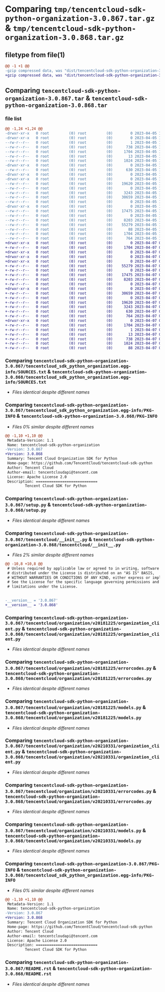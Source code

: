 # Comparing `tmp/tencentcloud-sdk-python-organization-3.0.867.tar.gz` & `tmp/tencentcloud-sdk-python-organization-3.0.868.tar.gz`

## filetype from file(1)

```diff
@@ -1 +1 @@
-gzip compressed data, was "dist/tencentcloud-sdk-python-organization-3.0.867.tar", last modified: Wed Apr  5 16:45:31 2023, max compression
+gzip compressed data, was "dist/tencentcloud-sdk-python-organization-3.0.868.tar", last modified: Fri Apr  7 00:47:01 2023, max compression
```

## Comparing `tencentcloud-sdk-python-organization-3.0.867.tar` & `tencentcloud-sdk-python-organization-3.0.868.tar`

### file list

```diff
@@ -1,24 +1,24 @@
-drwxr-xr-x   0 root         (0) root         (0)        0 2023-04-05 16:45:31.000000 tencentcloud-sdk-python-organization-3.0.867/
-drwxr-xr-x   0 root         (0) root         (0)        0 2023-04-05 16:45:31.000000 tencentcloud-sdk-python-organization-3.0.867/tencentcloud_sdk_python_organization.egg-info/
--rw-r--r--   0 root         (0) root         (0)        1 2023-04-05 16:45:31.000000 tencentcloud-sdk-python-organization-3.0.867/tencentcloud_sdk_python_organization.egg-info/dependency_links.txt
--rw-r--r--   0 root         (0) root         (0)      738 2023-04-05 16:45:31.000000 tencentcloud-sdk-python-organization-3.0.867/tencentcloud_sdk_python_organization.egg-info/SOURCES.txt
--rw-r--r--   0 root         (0) root         (0)     1704 2023-04-05 16:45:31.000000 tencentcloud-sdk-python-organization-3.0.867/tencentcloud_sdk_python_organization.egg-info/PKG-INFO
--rw-r--r--   0 root         (0) root         (0)       13 2023-04-05 16:45:31.000000 tencentcloud-sdk-python-organization-3.0.867/tencentcloud_sdk_python_organization.egg-info/top_level.txt
--rw-r--r--   0 root         (0) root         (0)     1024 2023-04-05 16:45:31.000000 tencentcloud-sdk-python-organization-3.0.867/setup.py
-drwxr-xr-x   0 root         (0) root         (0)        0 2023-04-05 16:45:31.000000 tencentcloud-sdk-python-organization-3.0.867/tencentcloud/
--rw-r--r--   0 root         (0) root         (0)      630 2023-04-05 16:45:31.000000 tencentcloud-sdk-python-organization-3.0.867/tencentcloud/__init__.py
-drwxr-xr-x   0 root         (0) root         (0)        0 2023-04-05 16:45:31.000000 tencentcloud-sdk-python-organization-3.0.867/tencentcloud/organization/
-drwxr-xr-x   0 root         (0) root         (0)        0 2023-04-05 16:45:31.000000 tencentcloud-sdk-python-organization-3.0.867/tencentcloud/organization/v20181225/
--rw-r--r--   0 root         (0) root         (0)    19620 2023-04-05 16:45:31.000000 tencentcloud-sdk-python-organization-3.0.867/tencentcloud/organization/v20181225/organization_client.py
--rw-r--r--   0 root         (0) root         (0)        0 2023-04-05 16:45:31.000000 tencentcloud-sdk-python-organization-3.0.867/tencentcloud/organization/v20181225/__init__.py
--rw-r--r--   0 root         (0) root         (0)     3243 2023-04-05 16:45:31.000000 tencentcloud-sdk-python-organization-3.0.867/tencentcloud/organization/v20181225/errorcodes.py
--rw-r--r--   0 root         (0) root         (0)    30659 2023-04-05 16:45:31.000000 tencentcloud-sdk-python-organization-3.0.867/tencentcloud/organization/v20181225/models.py
--rw-r--r--   0 root         (0) root         (0)        0 2023-04-05 16:45:31.000000 tencentcloud-sdk-python-organization-3.0.867/tencentcloud/organization/__init__.py
-drwxr-xr-x   0 root         (0) root         (0)        0 2023-04-05 16:45:31.000000 tencentcloud-sdk-python-organization-3.0.867/tencentcloud/organization/v20210331/
--rw-r--r--   0 root         (0) root         (0)    17475 2023-04-05 16:45:31.000000 tencentcloud-sdk-python-organization-3.0.867/tencentcloud/organization/v20210331/organization_client.py
--rw-r--r--   0 root         (0) root         (0)        0 2023-04-05 16:45:31.000000 tencentcloud-sdk-python-organization-3.0.867/tencentcloud/organization/v20210331/__init__.py
--rw-r--r--   0 root         (0) root         (0)     8203 2023-04-05 16:45:31.000000 tencentcloud-sdk-python-organization-3.0.867/tencentcloud/organization/v20210331/errorcodes.py
--rw-r--r--   0 root         (0) root         (0)    55279 2023-04-05 16:45:31.000000 tencentcloud-sdk-python-organization-3.0.867/tencentcloud/organization/v20210331/models.py
--rw-r--r--   0 root         (0) root         (0)       88 2023-04-05 16:45:31.000000 tencentcloud-sdk-python-organization-3.0.867/setup.cfg
--rw-r--r--   0 root         (0) root         (0)     1704 2023-04-05 16:45:31.000000 tencentcloud-sdk-python-organization-3.0.867/PKG-INFO
--rw-r--r--   0 root         (0) root         (0)      764 2023-04-05 16:45:31.000000 tencentcloud-sdk-python-organization-3.0.867/README.rst
+drwxr-xr-x   0 root         (0) root         (0)        0 2023-04-07 00:47:01.000000 tencentcloud-sdk-python-organization-3.0.868/
+-rw-r--r--   0 root         (0) root         (0)     1704 2023-04-07 00:47:01.000000 tencentcloud-sdk-python-organization-3.0.868/PKG-INFO
+drwxr-xr-x   0 root         (0) root         (0)        0 2023-04-07 00:47:01.000000 tencentcloud-sdk-python-organization-3.0.868/tencentcloud/
+drwxr-xr-x   0 root         (0) root         (0)        0 2023-04-07 00:47:01.000000 tencentcloud-sdk-python-organization-3.0.868/tencentcloud/organization/
+drwxr-xr-x   0 root         (0) root         (0)        0 2023-04-07 00:47:01.000000 tencentcloud-sdk-python-organization-3.0.868/tencentcloud/organization/v20210331/
+-rw-r--r--   0 root         (0) root         (0)    55279 2023-04-07 00:47:01.000000 tencentcloud-sdk-python-organization-3.0.868/tencentcloud/organization/v20210331/models.py
+-rw-r--r--   0 root         (0) root         (0)        0 2023-04-07 00:47:01.000000 tencentcloud-sdk-python-organization-3.0.868/tencentcloud/organization/v20210331/__init__.py
+-rw-r--r--   0 root         (0) root         (0)    17475 2023-04-07 00:47:01.000000 tencentcloud-sdk-python-organization-3.0.868/tencentcloud/organization/v20210331/organization_client.py
+-rw-r--r--   0 root         (0) root         (0)     8203 2023-04-07 00:47:01.000000 tencentcloud-sdk-python-organization-3.0.868/tencentcloud/organization/v20210331/errorcodes.py
+-rw-r--r--   0 root         (0) root         (0)        0 2023-04-07 00:47:01.000000 tencentcloud-sdk-python-organization-3.0.868/tencentcloud/organization/__init__.py
+drwxr-xr-x   0 root         (0) root         (0)        0 2023-04-07 00:47:01.000000 tencentcloud-sdk-python-organization-3.0.868/tencentcloud/organization/v20181225/
+-rw-r--r--   0 root         (0) root         (0)    30659 2023-04-07 00:47:01.000000 tencentcloud-sdk-python-organization-3.0.868/tencentcloud/organization/v20181225/models.py
+-rw-r--r--   0 root         (0) root         (0)        0 2023-04-07 00:47:01.000000 tencentcloud-sdk-python-organization-3.0.868/tencentcloud/organization/v20181225/__init__.py
+-rw-r--r--   0 root         (0) root         (0)    19620 2023-04-07 00:47:01.000000 tencentcloud-sdk-python-organization-3.0.868/tencentcloud/organization/v20181225/organization_client.py
+-rw-r--r--   0 root         (0) root         (0)     3243 2023-04-07 00:47:01.000000 tencentcloud-sdk-python-organization-3.0.868/tencentcloud/organization/v20181225/errorcodes.py
+-rw-r--r--   0 root         (0) root         (0)      630 2023-04-07 00:47:01.000000 tencentcloud-sdk-python-organization-3.0.868/tencentcloud/__init__.py
+-rw-r--r--   0 root         (0) root         (0)      764 2023-04-07 00:47:01.000000 tencentcloud-sdk-python-organization-3.0.868/README.rst
+drwxr-xr-x   0 root         (0) root         (0)        0 2023-04-07 00:47:01.000000 tencentcloud-sdk-python-organization-3.0.868/tencentcloud_sdk_python_organization.egg-info/
+-rw-r--r--   0 root         (0) root         (0)     1704 2023-04-07 00:47:01.000000 tencentcloud-sdk-python-organization-3.0.868/tencentcloud_sdk_python_organization.egg-info/PKG-INFO
+-rw-r--r--   0 root         (0) root         (0)        1 2023-04-07 00:47:01.000000 tencentcloud-sdk-python-organization-3.0.868/tencentcloud_sdk_python_organization.egg-info/dependency_links.txt
+-rw-r--r--   0 root         (0) root         (0)       13 2023-04-07 00:47:01.000000 tencentcloud-sdk-python-organization-3.0.868/tencentcloud_sdk_python_organization.egg-info/top_level.txt
+-rw-r--r--   0 root         (0) root         (0)      738 2023-04-07 00:47:01.000000 tencentcloud-sdk-python-organization-3.0.868/tencentcloud_sdk_python_organization.egg-info/SOURCES.txt
+-rw-r--r--   0 root         (0) root         (0)     1024 2023-04-07 00:47:01.000000 tencentcloud-sdk-python-organization-3.0.868/setup.py
+-rw-r--r--   0 root         (0) root         (0)       88 2023-04-07 00:47:01.000000 tencentcloud-sdk-python-organization-3.0.868/setup.cfg
```

### Comparing `tencentcloud-sdk-python-organization-3.0.867/tencentcloud_sdk_python_organization.egg-info/SOURCES.txt` & `tencentcloud-sdk-python-organization-3.0.868/tencentcloud_sdk_python_organization.egg-info/SOURCES.txt`

 * *Files identical despite different names*

### Comparing `tencentcloud-sdk-python-organization-3.0.867/tencentcloud_sdk_python_organization.egg-info/PKG-INFO` & `tencentcloud-sdk-python-organization-3.0.868/PKG-INFO`

 * *Files 0% similar despite different names*

```diff
@@ -1,10 +1,10 @@
 Metadata-Version: 1.1
 Name: tencentcloud-sdk-python-organization
-Version: 3.0.867
+Version: 3.0.868
 Summary: Tencent Cloud Organization SDK for Python
 Home-page: https://github.com/TencentCloud/tencentcloud-sdk-python
 Author: Tencent Cloud
 Author-email: tencentcloudapi@tencent.com
 License: Apache License 2.0
 Description: ============================
         Tencent Cloud SDK for Python
```

### Comparing `tencentcloud-sdk-python-organization-3.0.867/setup.py` & `tencentcloud-sdk-python-organization-3.0.868/setup.py`

 * *Files identical despite different names*

### Comparing `tencentcloud-sdk-python-organization-3.0.867/tencentcloud/__init__.py` & `tencentcloud-sdk-python-organization-3.0.868/tencentcloud/__init__.py`

 * *Files 2% similar despite different names*

```diff
@@ -10,8 +10,8 @@
 # Unless required by applicable law or agreed to in writing, software
 # distributed under the License is distributed on an "AS IS" BASIS,
 # WITHOUT WARRANTIES OR CONDITIONS OF ANY KIND, either express or implied.
 # See the License for the specific language governing permissions and
 # limitations under the License.
 
 
-__version__ = '3.0.867'
+__version__ = '3.0.868'
```

### Comparing `tencentcloud-sdk-python-organization-3.0.867/tencentcloud/organization/v20181225/organization_client.py` & `tencentcloud-sdk-python-organization-3.0.868/tencentcloud/organization/v20181225/organization_client.py`

 * *Files identical despite different names*

### Comparing `tencentcloud-sdk-python-organization-3.0.867/tencentcloud/organization/v20181225/errorcodes.py` & `tencentcloud-sdk-python-organization-3.0.868/tencentcloud/organization/v20181225/errorcodes.py`

 * *Files identical despite different names*

### Comparing `tencentcloud-sdk-python-organization-3.0.867/tencentcloud/organization/v20181225/models.py` & `tencentcloud-sdk-python-organization-3.0.868/tencentcloud/organization/v20181225/models.py`

 * *Files identical despite different names*

### Comparing `tencentcloud-sdk-python-organization-3.0.867/tencentcloud/organization/v20210331/organization_client.py` & `tencentcloud-sdk-python-organization-3.0.868/tencentcloud/organization/v20210331/organization_client.py`

 * *Files identical despite different names*

### Comparing `tencentcloud-sdk-python-organization-3.0.867/tencentcloud/organization/v20210331/errorcodes.py` & `tencentcloud-sdk-python-organization-3.0.868/tencentcloud/organization/v20210331/errorcodes.py`

 * *Files identical despite different names*

### Comparing `tencentcloud-sdk-python-organization-3.0.867/tencentcloud/organization/v20210331/models.py` & `tencentcloud-sdk-python-organization-3.0.868/tencentcloud/organization/v20210331/models.py`

 * *Files identical despite different names*

### Comparing `tencentcloud-sdk-python-organization-3.0.867/PKG-INFO` & `tencentcloud-sdk-python-organization-3.0.868/tencentcloud_sdk_python_organization.egg-info/PKG-INFO`

 * *Files 0% similar despite different names*

```diff
@@ -1,10 +1,10 @@
 Metadata-Version: 1.1
 Name: tencentcloud-sdk-python-organization
-Version: 3.0.867
+Version: 3.0.868
 Summary: Tencent Cloud Organization SDK for Python
 Home-page: https://github.com/TencentCloud/tencentcloud-sdk-python
 Author: Tencent Cloud
 Author-email: tencentcloudapi@tencent.com
 License: Apache License 2.0
 Description: ============================
         Tencent Cloud SDK for Python
```

### Comparing `tencentcloud-sdk-python-organization-3.0.867/README.rst` & `tencentcloud-sdk-python-organization-3.0.868/README.rst`

 * *Files identical despite different names*

